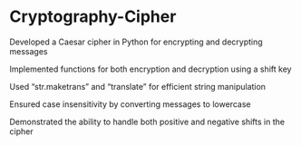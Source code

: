 # Cryptography-Cipher
Developed a Caesar cipher in Python for encrypting and decrypting messages 

Implemented functions for both encryption and decryption using a shift key 

Used “str.maketrans” and “translate” for efficient string manipulation 

Ensured case insensitivity by converting messages to lowercase 

Demonstrated the ability to handle both positive and negative shifts in the cipher 

